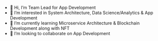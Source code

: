 - 👋 Hi, I’m Team Lead for App Development
- 👀 I’m interested in System Architecture, Data Science/Analytics & App Development
- 🌱 I’m currently learning Microservice Architecture & Blockchain Development along with NFT
- 💞️ I’m looking to collaborate on App Development

<!---
eportalsupport/eportalsupport is a ✨ special ✨ repository because its `README.md` (this file) appears on your GitHub profile.
You can click the Preview link to take a look at your changes.
--->
